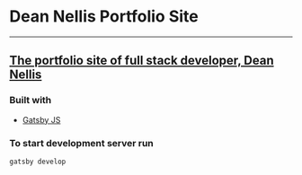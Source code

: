 # Dean Nellis Portfolio Site

---

## [The portfolio site of full stack developer, Dean Nellis](https://deannellis.me/)

### Built with

-   [Gatsby JS](https://www.gatsbyjs.com/)

### To start development server run

```
gatsby develop
```
